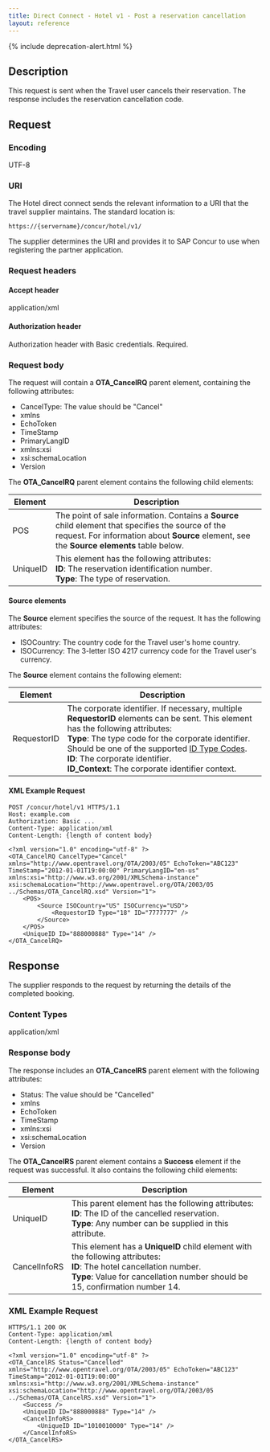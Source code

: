 ```yaml
---
title: Direct Connect - Hotel v1 - Post a reservation cancellation
layout: reference
---
```


{% include deprecation-alert.html %}

## Description

This request is sent when the Travel user cancels their reservation. The response includes the reservation cancellation code.

##  Request

### Encoding
UTF-8

### URI

The Hotel direct connect sends the relevant information to a URI that the travel supplier maintains. The standard location is:

`https://{servername}/concur/hotel/v1/`

The supplier determines the URI and provides it to SAP Concur to use when registering the partner application.

### Request headers

#### Accept header
application/xml

#### Authorization header

Authorization header with Basic credentials. Required.

### Request body

The request will contain a **OTA_CancelRQ** parent element, containing the following attributes:

* CancelType: The value should be "Cancel"
* xmlns
* EchoToken
* TimeStamp
* PrimaryLangID
* xmlns:xsi
* xsi:schemaLocation
* Version

The **OTA_CancelRQ** parent element contains the following child elements:

|  Element |  Description |
|----------|---------------------------------------|
|  POS |  The point of sale information. Contains a **Source** child element that specifies the source of the request. For information about **Source** element, see the **Source elements** table below. |
|  UniqueID |  This element has the following attributes:<br/>**ID**: The reservation identification number.<br/>**Type**: The type of reservation. |

#### Source elements

The **Source** element specifies the source of the request. It has the following attributes:

* ISOCountry: The country code for the Travel user's home country.
* ISOCurrency: The 3-letter ISO 4217 currency code for the Travel user's currency.

The **Source** element contains the following element:

|  Element |  Description |
|----------|---------------------------------------|
|  RequestorID | The corporate identifier. If necessary, multiple **RequestorID** elements can be sent. This element has the following attributes:<br/>**Type**: The type code for the corporate identifier. Should be one of the supported [ID Type Codes](/api-reference/direct-connects/hotel/hotel-direct-connect-codes.html#method6). <br/>**ID**: The corporate identifier. <br/>**ID_Context**: The corporate identifier context. |

####  XML Example Request

```http
POST /concur/hotel/v1 HTTPS/1.1
Host: example.com
Authorization: Basic ...
Content-Type: application/xml
Content-Length: {length of content body}

<?xml version="1.0" encoding="utf-8" ?>
<OTA_CancelRQ CancelType="Cancel" xmlns="http://www.opentravel.org/OTA/2003/05" EchoToken="ABC123" TimeStamp="2012-01-01T19:00:00" PrimaryLangID="en-us" xmlns:xsi="http://www.w3.org/2001/XMLSchema-instance" xsi:schemaLocation="http://www.opentravel.org/OTA/2003/05 ../Schemas/OTA_CancelRQ.xsd" Version="1">
    <POS>
        <Source ISOCountry="US" ISOCurrency="USD">
            <RequestorID Type="18" ID="7777777" />
        </Source>
    </POS>
    <UniqueID ID="888000888" Type="14" />
</OTA_CancelRQ>
```

##  Response

The supplier responds to the request by returning the details of the completed booking.

### Content Types
application/xml

### Response body

The response includes an **OTA_CancelRS** parent element with the following attributes:

* Status: The value should be "Cancelled"
* xmlns
* EchoToken
* TimeStamp
* xmlns:xsi
* xsi:schemaLocation
* Version

The **OTA_CancelRS** parent element contains a **Success** element if the request was successful. It also contains the following child elements:

|  Element |  Description |
|----------|---------------------------------------|
|  UniqueID |  This parent element has the following attributes:<br/>**ID**: The ID of the cancelled reservation.<br/>**Type**: Any number can be supplied in this attribute. |
|  CancelInfoRS |  This element has a **UniqueID** child element with the following attributes:<br/>**ID**: The hotel cancellation number.<br/>**Type**: Value for cancellation number should be 15, confirmation number 14.|  

###  XML Example Request

```http
HTTPS/1.1 200 OK
Content-Type: application/xml
Content-Length: {length of content body}

<?xml version="1.0" encoding="utf-8" ?>
<OTA_CancelRS Status="Cancelled" xmlns="http://www.opentravel.org/OTA/2003/05" EchoToken="ABC123" TimeStamp="2012-01-01T19:00:00" xmlns:xsi="http://www.w3.org/2001/XMLSchema-instance" xsi:schemaLocation="http://www.opentravel.org/OTA/2003/05 ../Schemas/OTA_CancelRS.xsd" Version="1">
    <Success />
    <UniqueID ID="888000888" Type="14" />
    <CancelInfoRS>
        <UniqueID ID="1010010000" Type="14" />
    </CancelInfoRS>
</OTA_CancelRS>
```



[1]: https://developer.concur.com/overview/partner-applications
